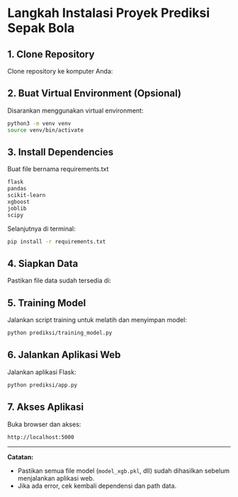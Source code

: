 # Langkah Instalasi Proyek Prediksi Sepak Bola

## 1. Clone Repository
Clone repository ke komputer Anda:


## 2. Buat Virtual Environment (Opsional)
Disarankan menggunakan virtual environment:
```bash
python3 -m venv venv
source venv/bin/activate
```

## 3. Install Dependencies

Buat file bernama requirements.txt

```bash
flask
pandas
scikit-learn
xgboost
joblib
scipy
```

Selanjutnya di terminal:

```bash
pip install -r requirements.txt
```

## 4. Siapkan Data
Pastikan file data sudah tersedia di:

## 5. Training Model
Jalankan script training untuk melatih dan menyimpan model:
```bash
python prediksi/training_model.py
```

## 6. Jalankan Aplikasi Web
Jalankan aplikasi Flask:
```bash
python prediksi/app.py
```

## 7. Akses Aplikasi
Buka browser dan akses:
```
http://localhost:5000
```

---

**Catatan:**  
- Pastikan semua file model (`model_xgb.pkl`, dll) sudah dihasilkan sebelum menjalankan aplikasi web.
- Jika ada error, cek kembali dependensi dan path data.